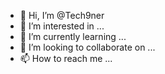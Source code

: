 - 👋 Hi, I’m @Tech9ner
- 👀 I’m interested in ...
- 🌱 I’m currently learning ...
- 💞️ I’m looking to collaborate on ...
- 📫 How to reach me ...

<!---
Tech9ner/Tech9ner is a ✨ special ✨ repository because its `README.md` (this file) appears on your GitHub profile.
You can click the Preview link to take a look at your changes.
--->
